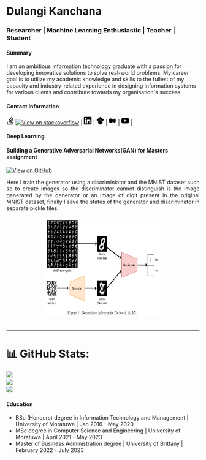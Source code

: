 # Dulangi Kanchana
### Researcher | Machine Learning Enthusiastic | Teacher | Student

#### Summary
I am an ambitious information technology graduate with a passion for developing
innovative solutions to solve real-world problems. My career goal is to utilize my
academic knowledge and skills to the fullest of my capacity and industry-related
experience in designing information systems for various clients and contribute
towards my organisation's success.

#### Contact Information

<a href="https://stackoverflow.com/users/12017769/dulangi-kanchana" target="_blank"><img src="/assets/img/stackoverflow.svg" width="20" height="20"></a> [![View on stackoverflow](https://img.shields.io/stackexchange/stackoverflow/r/12017769)](https://stackoverflow.com/users/12017769/dulangi-kanchana) |
<a href="https://www.linkedin.com/in/dulangi-kanchana-176b2a112/" target="_blank"><img src="/assets/img/linkedin.svg" width="20" height="20"></a> | 
<a href="https://scholar.google.com/citations?user=PzfCGkkAAAAJ&hl=en&oi=ao" target="_blank"><img src="/assets/img/googlescholar.svg" width="20" height="20"></a> | 
<a href="https://kanchanardj.medium.com/" target="_blank"><img src="/assets/img/medium.svg" width="20" height="20"></a> | 
<a href="https://www.youtube.com/@dulangikanchana8237" target="_blank"><img src="/assets/img/youtube.svg" width="20" height="20"></a> |
#### Deep Learning

#### Building a Generative Adversarial Networks(GAN) for Masters assignment


[![View on GitHub](https://img.shields.io/badge/GitHub-View_on_GitHub-blue?logo=GitHub)](https://github.com/DulangiK/Masters-work/blob/main/MSc_assignment2.ipynb)

<div style="text-align: justify">Here I train the generator using a discriminiator and the MNIST dataset such so to create images so the discriminator cannot distinguish is the image generated by the generator or an image of digit present in the original MNIST dataset, finally I save the states of the generator and discriminator in separate pickle files.</div>
<br>
<center><img src="/assets/img/GAN.png" width="300" height="260"></center>
<br>

---

# 📊 GitHub Stats:
![](https://github-readme-stats.vercel.app/api?username=DulangiK&theme=swift&hide_border=true&include_all_commits=false&count_private=true)<br/>
![](https://github-readme-streak-stats.herokuapp.com/?user=DulangiK&theme=swift&hide_border=true)<br/>
![](https://github-readme-stats.vercel.app/api/top-langs/?username=DulangiK&theme=swift&hide_border=true&include_all_commits=false&count_private=true&layout=compact)


#### Education

- BSc (Honours) degree in Information Technology and Management | University of Moratuwa | Jan 2016 - May 2020
- MSc degree in Computer Science and Engineering | University of Moratuwa | April 2021 - May 2023
- Master of Business Administration degree | University of Brittany | February 2022 - July 2023

